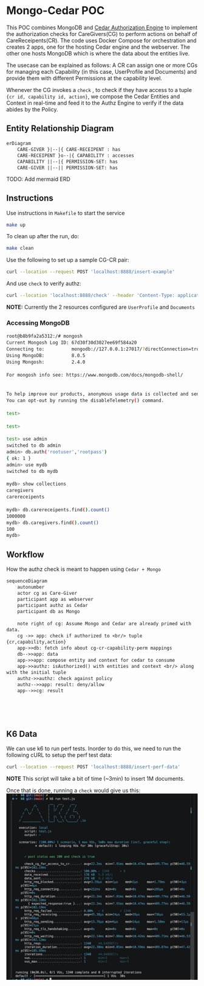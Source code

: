 # Mongo-Cedar POC
This POC combines MongoDB and [Cedar Authorization Engine](https://docs.cedarpolicy.com/) to implement the authorization checks for CareGivers(CG) to perform actions on behalf of CareReceipents(CR). The code uses Docker Compose for orchestration and creates 2 apps, one for the hosting Cedar engine and the webserver. The other one hosts MongoDB which is where the data about the entities live.

The usecase can be explained as follows:
A CR can assign one or more CGs for managing each Capability (in this case, UserProfile and Documents) and provide them with different Permissions at the capability level.

Whenever the CG invokes a `check` , to check if they have access to a tuple `{cr id, capability id, action}`, we compose the Cedar Entities and Context in real-time and feed it to the Authz Engine to verify if the data abides by the Policy.

## Entity Relationship Diagram
```mermaid
erDiagram
    CARE-GIVER }|--|{ CARE-RECEIPENT : has
    CARE-RECEIPENT }o--|{ CAPABILITY : accesses
    CAPABILITY ||--|{ PERMISSION-SET: has
    CARE-GIVER ||--|| PERMISSION-SET: has
```

TODO: Add mermaid ERD
## Instructions
Use instructions in `Makefile` to start the service
```bash
make up
```
To clean up after the run, do:
```bash
make clean
```

Use the following to set up a sample CG-CR pair:
```bash
curl --location --request POST 'localhost:8888/insert-example'
```

And use `check` to verify authz:
```bash
curl --location 'localhost:8888/check' --header 'Content-Type: application/json' --data '{"cg":"cg1","cr":"cr14","action":"READ","resource":"UserProfile"}'
```

**NOTE:** Currently the 2 resources configured are `UserProfile` and `Documents`

### Accessing MongoDB
```bash
root@b8b9fa2a5312:/# mongosh
Current Mongosh Log ID: 67d30f30d3027ee69f584a20
Connecting to:          mongodb://127.0.0.1:27017/?directConnection=true&serverSelectionTimeoutMS=2000&appName=mongosh+2.4.0
Using MongoDB:          8.0.5
Using Mongosh:          2.4.0

For mongosh info see: https://www.mongodb.com/docs/mongodb-shell/


To help improve our products, anonymous usage data is collected and sent to MongoDB periodically (https://www.mongodb.com/legal/privacy-policy).
You can opt-out by running the disableTelemetry() command.

test> 

test> 

test> use admin
switched to db admin
admin> db.auth('rootuser','rootpass')
{ ok: 1 }
admin> use mydb
switched to db mydb

mydb> show collections
caregivers
carereceipents

mydb> db.carereceipents.find().count()
1000000
mydb> db.caregivers.find().count()
100
mydb> 
```

## Workflow
How the authz check is meant to happen using `Cedar + Mongo`

```mermaid
sequenceDiagram
    autonumber
    actor cg as Care-Giver
    participant app as webserver
    participant authz as Cedar
    participant db as Mongo

    note right of cg: Assume Mongo and Cedar are already primed with data.
    cg ->> app: check if authorized to <br/> tuple {cr,capability,action}
    app->>db: fetch info about cg-cr-capability-perm mappings
    db-->>app: data
    app->>app: compose entity and context for cedar to consume
    app->>authz: isAuthorized() with entities and context <br/> along with the initial tuple
    authz->>authz: check against policy
    authz-->>app: result: deny/allow
    app-->>cg: result

    
    
    
```

## K6 Data
We can use k6 to run perf tests.
Inorder to do this, we need to run the following cURL to setup the perf test data:
```bash
curl --location --request POST 'localhost:8888/insert-perf-data'
```
**NOTE** This script will take a bit of time (~3min) to insert 1M documents.

Once that is done, running a `check` would give us this:
![alt text](k6/k6-1mil-cr-cg.png "Performance Analysis")